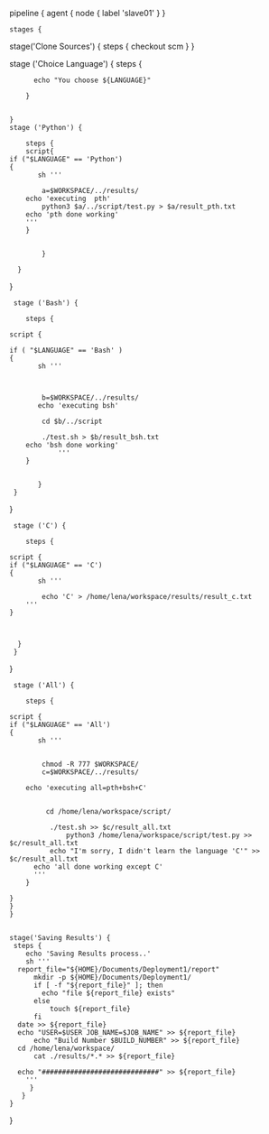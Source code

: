 pipeline {
   agent { node { label 'slave01' } }


    stages {
stage('Clone Sources') {
    steps {
      checkout scm
    } 
  }
    
    
   stage ('Choice Language') {
        steps {
        
          echo "You choose ${LANGUAGE}"
        
        }   
    
  
    }
    stage ('Python') {
        
        steps {
		script{
	if ("$LANGUAGE" == 'Python')
	{	
           sh '''
                       
            a=$WORKSPACE/../results/
	    echo 'executing  pth'
            python3 $a/../script/test.py > $a/result_pth.txt
	    echo 'pth done working'
	    '''
		}
			
		                
            }
          
      }
  }    
    
     stage ('Bash') {
       
        steps {

	script {

	if ( "$LANGUAGE" == 'Bash' )
	{
           sh '''
           
 
                        
            b=$WORKSPACE/../results/
           echo 'executing bsh'

            cd $b/../script
           
            ./test.sh > $b/result_bsh.txt
		echo 'bsh done working'
				'''
		}
	    
	
           }
     }
}                  
                                                 
             
  
 	 stage ('C') {
      
        steps {

	script {
	if ("$LANGUAGE" == 'C')
	{
           sh '''
            
            echo 'C' > /home/lena/workspace/results/result_c.txt
		'''
	}
	    
	    
                      
      } 
     }
}                 
  	  
      
     stage ('All') {
       
        steps {

	script {
	if ("$LANGUAGE" == 'All')
	{
           sh '''
           
            
            chmod -R 777 $WORKSPACE/
            c=$WORKSPACE/../results/
	   	
		echo 'executing all=pth+bsh+C'

		
           	 cd /home/lena/workspace/script/
           
          	  ./test.sh >> $c/result_all.txt
            	  python3 /home/lena/workspace/script/test.py >> $c/result_all.txt
	          echo "I'm sorry, I didn't learn the language 'С'" >> $c/result_all.txt
		  echo 'all done working except C'
		  '''
		}
	
 	}
	}
	}
 
  
    stage('Saving Results') {
     steps {
        echo 'Saving Results process..'
        sh '''
      report_file="${HOME}/Documents/Deployment1/report"
          mkdir -p ${HOME}/Documents/Deployment1/              
          if [ -f "${report_file}" ]; then
            echo "file ${report_file} exists"
          else
              touch ${report_file}
          fi
      date >> ${report_file}
      echo "USER=$USER JOB_NAME=$JOB_NAME" >> ${report_file}
          echo "Build Number $BUILD_NUMBER" >> ${report_file}
      cd /home/lena/workspace/
          cat ./results/*.* >> ${report_file}

      echo "#############################" >> ${report_file}
        '''
    	 }
       }                                              
    }
}
